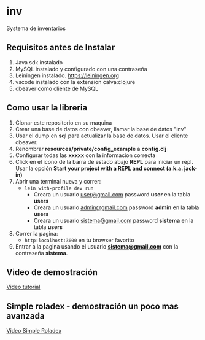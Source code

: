 # inv
Systema de inventarios

## Requisitos antes de Instalar
1. Java sdk instalado
2. MySQL instalado y configurado con una contraseña
3. Leiningen instalado. https://leiningen.org
4. vscode instalado con la extension calva:clojure
5. dbeaver como cliente de MySQL

## Como usar la libreria
1. Clonar este repositorio en su maquina
2. Crear una base de datos con dbeaver, llamar la base de datos "inv"
3. Usar el dump en **sql** para actualizar la base de datos.  Usar el cliente dbeaver.
4. Renombrar **resources/private/config_example** a **config.clj**
6. Configurar todas las **xxxxx** con la informacion correcta
7. Click en el icono de la barra de estado abajo **REPL** para iniciar un repl. Usar la opción **Start your project with a REPL and connect (a.k.a. jack-in)**
8. Abrir una terminal nueva y correr: 
   * `lein with-profile dev run`
      * Creara un usuario user@gmail.com password **user** en la tabla **users**
      * Creara un usuario admin@gmail.com password **admin** en la tabla **users**
      * Creara un usuario sistema@gmail.com password **sistema** en la tabla **users**
09. Correr la pagina:
    * `http:localhost:3000` en tu browser favorito
10. Entrar a la pagina usando el usuario **sistema@gmail.com** con la contraseña **sistema**.

## Video de demostración

[Video tutorial](https://youtu.be/Ifnugf-dDsg)

## Simple roladex - demostración un poco mas avanzada

[Video Simple Roladex](https://youtu.be/TBArVXx3gl4)